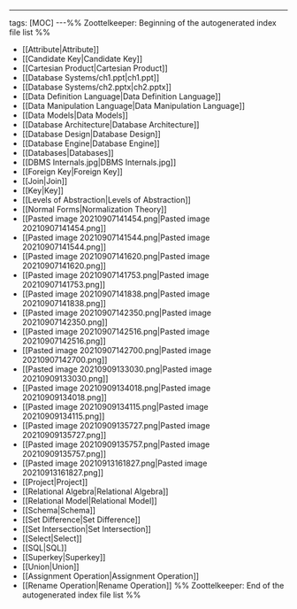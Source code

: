 ---
tags: [MOC]
---%% Zoottelkeeper: Beginning of the autogenerated index file list  %%
- [[Attribute|Attribute]]
- [[Candidate Key|Candidate Key]]
- [[Cartesian Product|Cartesian Product]]
- [[Database Systems/ch1.ppt|ch1.ppt]]
- [[Database Systems/ch2.pptx|ch2.pptx]]
- [[Data Definition Language|Data Definition Language]]
- [[Data Manipulation Language|Data Manipulation Language]]
- [[Data Models|Data Models]]
- [[Database Architecture|Database Architecture]]
- [[Database Design|Database Design]]
- [[Database Engine|Database Engine]]
- [[Databases|Databases]]
- [[DBMS Internals.jpg|DBMS Internals.jpg]]
- [[Foreign Key|Foreign Key]]
- [[Join|Join]]
- [[Key|Key]]
- [[Levels of Abstraction|Levels of Abstraction]]
- [[Normal Forms|Normalization Theory]]
- [[Pasted image 20210907141454.png|Pasted image 20210907141454.png]]
- [[Pasted image 20210907141544.png|Pasted image 20210907141544.png]]
- [[Pasted image 20210907141620.png|Pasted image 20210907141620.png]]
- [[Pasted image 20210907141753.png|Pasted image 20210907141753.png]]
- [[Pasted image 20210907141838.png|Pasted image 20210907141838.png]]
- [[Pasted image 20210907142350.png|Pasted image 20210907142350.png]]
- [[Pasted image 20210907142516.png|Pasted image 20210907142516.png]]
- [[Pasted image 20210907142700.png|Pasted image 20210907142700.png]]
- [[Pasted image 20210909133030.png|Pasted image 20210909133030.png]]
- [[Pasted image 20210909134018.png|Pasted image 20210909134018.png]]
- [[Pasted image 20210909134115.png|Pasted image 20210909134115.png]]
- [[Pasted image 20210909135727.png|Pasted image 20210909135727.png]]
- [[Pasted image 20210909135757.png|Pasted image 20210909135757.png]]
- [[Pasted image 20210913161827.png|Pasted image 20210913161827.png]]
- [[Project|Project]]
- [[Relational Algebra|Relational Algebra]]
- [[Relational Model|Relational Model]]
- [[Schema|Schema]]
- [[Set Difference|Set Difference]]
- [[Set Intersection|Set Intersection]]
- [[Select|Select]]
- [[SQL|SQL]]
- [[Superkey|Superkey]]
- [[Union|Union]]
- [[Assignment Operation|Assignment Operation]]
- [[Rename Operation|Rename Operation]]
%% Zoottelkeeper: End of the autogenerated index file list  %%
